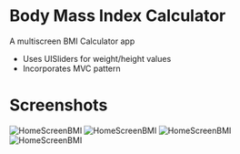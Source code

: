 # Body Mass Index Calculator
A multiscreen BMI Calculator app
- Uses UISliders for weight/height values
- Incorporates MVC pattern

# Screenshots
<img src="https://github.com/MattWong-ca/BodyMassIndexCalculator/blob/main/BMICalculatorScreenshots/HomeScreenBMI.png" alt="HomeScreenBMI"/>
<img src="https://github.com/MattWong-ca/BodyMassIndexCalculator/blob/main/BMICalculatorScreenshots/EatLessResult.png" alt="HomeScreenBMI"/>
<img src="https://github.com/MattWong-ca/BodyMassIndexCalculator/blob/main/BMICalculatorScreenshots/EatMoreResult.png" alt="HomeScreenBMI"/>
<img src="https://github.com/MattWong-ca/BodyMassIndexCalculator/blob/main/BMICalculatorScreenshots/NormalResult.png" alt="HomeScreenBMI"/>
